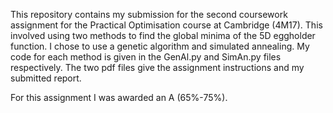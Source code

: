 This repository contains my submission for the second coursework assignment for the Practical Optimisation course at Cambridge (4M17). This involved using two methods to find the global minima of the 5D eggholder function. I chose to use a genetic algorithm and simulated annealing. My code for each method is given in the GenAl.py and SimAn.py files respectively. The two pdf files give the assignment instructions and my submitted report.

For this assignment I was awarded an A (65%-75%).

